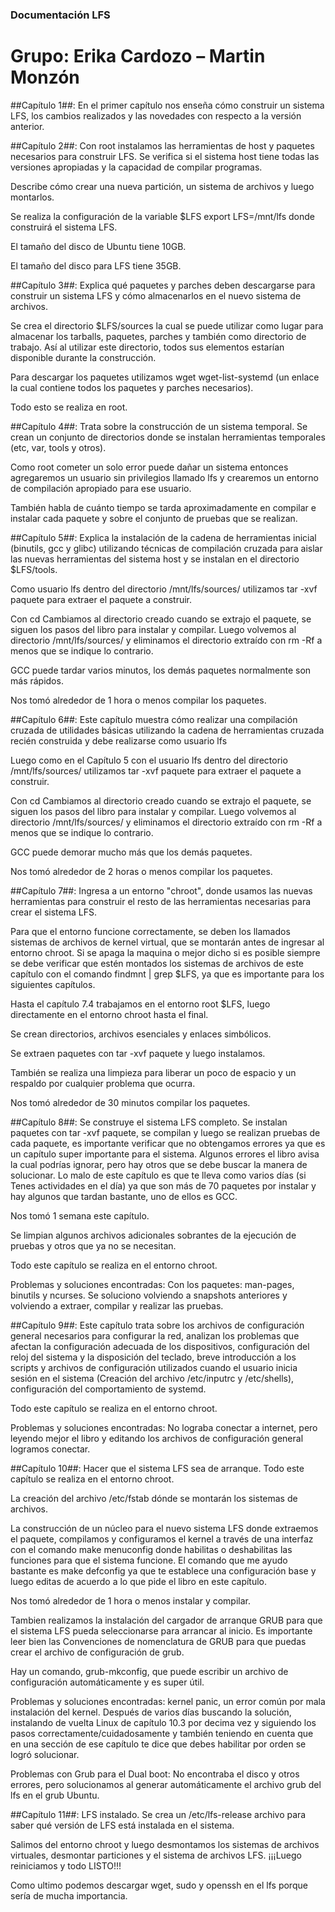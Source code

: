 ### Documentación LFS
# Grupo: Erika Cardozo – Martin Monzón

##Capítulo 1##: En el primer capítulo nos enseña cómo construir un sistema LFS, los cambios realizados y las novedades con respecto a la versión anterior.



##Capítulo 2##: Con root instalamos las herramientas de host y paquetes necesarios para construir LFS. Se verifica si el sistema host tiene todas las versiones apropiadas y la capacidad de compilar programas.

Describe cómo crear una nueva partición, un sistema de archivos y luego montarlos.

Se realiza la configuración de la variable $LFS export LFS=/mnt/lfs donde construirá el sistema LFS.

El tamaño del disco de Ubuntu tiene 10GB.

El tamaño del disco para LFS tiene 35GB.



##Capítulo 3##: Explica qué paquetes y parches deben descargarse para construir un sistema LFS y cómo almacenarlos en el nuevo sistema de archivos.

Se crea el directorio $LFS/sources la cual se puede utilizar como lugar para almacenar los tarballs, paquetes, parches y también como directorio de trabajo. Así al utilizar este directorio, todos sus elementos estarían disponible durante la construcción. 

Para descargar los paquetes utilizamos wget wget-list-systemd (un enlace la cual contiene todos los paquetes y parches necesarios).

Todo esto se realiza en root.



##Capítulo 4##: Trata sobre la construcción de un sistema temporal. Se crean un conjunto de directorios donde se instalan herramientas temporales (etc, var, tools y otros).

Como root cometer un solo error puede dañar un sistema entonces agregaremos un usuario sin privilegios llamado lfs y crearemos un entorno de compilación apropiado para ese usuario.

También habla de cuánto tiempo se tarda aproximadamente en compilar e instalar cada paquete y sobre el conjunto de pruebas que se realizan.



##Capítulo 5##: Explica la instalación de la cadena de herramientas inicial (binutils, gcc y glibc) utilizando técnicas de compilación cruzada para aislar las nuevas herramientas del sistema host y se instalan en el directorio $LFS/tools.

Como usuario lfs dentro del directorio /mnt/lfs/sources/ utilizamos tar -xvf paquete para extraer el paquete a construir.

Con cd Cambiamos al directorio creado cuando se extrajo el paquete, se siguen los pasos del libro para instalar y compilar. Luego volvemos al directorio /mnt/lfs/sources/ y eliminamos el directorio extraído con rm -Rf a menos que se indique lo contrario.

GCC puede tardar varios minutos, los demás paquetes normalmente son más rápidos.

Nos tomó alrededor de 1 hora o menos compilar los paquetes. 



##Capítulo 6##: Este capítulo muestra cómo realizar una compilación cruzada de utilidades básicas utilizando la cadena de herramientas cruzada recién construida y debe realizarse como usuario lfs

Luego como en el Capítulo 5 con el usuario lfs dentro del directorio /mnt/lfs/sources/ utilizamos tar -xvf paquete para extraer el paquete a construir.

Con cd Cambiamos al directorio creado cuando se extrajo el paquete, se siguen los pasos del libro para instalar y compilar. Luego volvemos al directorio /mnt/lfs/sources/ y eliminamos el directorio extraído con rm -Rf a menos que se indique lo contrario.

GCC puede demorar mucho más que los demás paquetes.

Nos tomó alrededor de 2 horas o menos compilar los paquetes. 



##Capítulo 7##: Ingresa a un entorno "chroot", donde usamos las nuevas herramientas para construir el resto de las herramientas necesarias para crear el sistema LFS.

Para que el entorno funcione correctamente, se deben los llamados sistemas de archivos de kernel virtual, que se montarán antes de ingresar al entorno chroot. Si se apaga la maquina o mejor dicho si es posible siempre se debe verificar que estén montados los sistemas de archivos de este capítulo con el comando findmnt | grep $LFS, ya que es importante para los siguientes capítulos.

Hasta el capítulo 7.4 trabajamos en el entorno root $LFS, luego directamente en el entorno chroot hasta el final.

Se crean directorios, archivos esenciales y enlaces simbólicos.

Se extraen paquetes con tar -xvf paquete y luego instalamos.

También se realiza una limpieza para liberar un poco de espacio y un respaldo por cualquier problema que ocurra.

Nos tomó alrededor de 30 minutos compilar los paquetes. 



##Capítulo 8##: Se construye el sistema LFS completo. Se instalan paquetes con tar -xvf paquete, se compilan y luego se realizan pruebas de cada paquete, es importante verificar que no obtengamos errores ya que es un capítulo super importante para el sistema. Algunos errores el libro avisa la cual podrías ignorar, pero hay otros que se debe buscar la manera de solucionar. Lo malo de este capítulo es que te lleva como varios días (si Tenes actividades en el día) ya que son más de 70 paquetes por instalar y hay algunos que tardan bastante, uno de ellos es GCC.

Nos tomó 1 semana este capítulo. 

Se limpian algunos archivos adicionales sobrantes de la ejecución de pruebas y otros que ya no se necesitan.

Todo este capítulo se realiza en el entorno chroot.

Problemas y soluciones encontradas: Con los paquetes: man-pages, binutils y ncurses. Se soluciono volviendo a snapshots anteriores y volviendo a extraer, compilar y realizar las pruebas.



##Capítulo 9##: Este capítulo trata sobre los archivos de configuración general necesarios para configurar la red, analizan los problemas que afectan la configuración adecuada de los dispositivos, configuración del reloj del sistema y la disposición del teclado, breve introducción a los scripts y archivos de configuración utilizados cuando el usuario inicia sesión en el sistema (Creación del archivo /etc/inputrc y /etc/shells), configuración del comportamiento de systemd.

Todo este capítulo se realiza en el entorno chroot.

Problemas y soluciones encontradas: No lograba conectar a internet, pero leyendo mejor el libro y editando los archivos de configuración general logramos conectar.


##Capítulo 10##: Hacer que el sistema LFS sea de arranque. Todo este capítulo se realiza en el entorno chroot.

La creación del archivo /etc/fstab dónde se montarán los sistemas de archivos. 

La construcción de un núcleo para el nuevo sistema LFS donde extraemos el paquete, compilamos y configuramos el kernel a través de una interfaz con el comando make menuconfig donde habilitas o deshabilitas las funciones para que el sistema funcione. El comando que me ayudo bastante es make defconfig ya que te establece una configuración base y luego editas de acuerdo a lo que pide el libro en este capítulo.

Nos tomó alrededor de 1 hora o menos instalar y compilar. 

Tambien realizamos la instalación del cargador de arranque GRUB para que el sistema LFS pueda seleccionarse para arrancar al inicio. Es importante leer bien las Convenciones de nomenclatura de GRUB para que puedas crear el archivo de configuración de grub.

Hay un comando, grub-mkconfig, que puede escribir un archivo de configuración automáticamente y es super útil.

Problemas y soluciones encontradas: kernel panic, un error común por mala instalación del kernel. Después de varios días buscando la solución, instalando de vuelta Linux de capítulo 10.3 por decima vez y siguiendo los pasos correctamente/cuidadosamente y también teniendo en cuenta que en una sección de ese capítulo te dice que debes habilitar por orden se logró solucionar.

Problemas con Grub para el Dual boot: No encontraba el disco y otros errores, pero solucionamos al generar automáticamente el archivo grub del lfs en el grub Ubuntu.



##Capítulo 11##: LFS instalado.  Se crea un /etc/lfs-release archivo para saber qué versión de LFS está instalada en el sistema.

Salimos del entorno chroot y luego desmontamos los sistemas de archivos virtuales, desmontar particiones y el sistema de archivos LFS. ¡¡¡Luego reiniciamos y todo LISTO!!!

Como ultimo podemos descargar wget, sudo y openssh en el lfs porque sería de mucha importancia.
